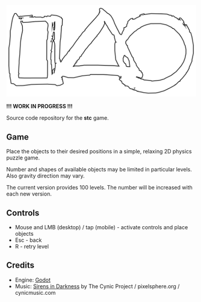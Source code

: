 ![stc](assets\img\logo.svg)

**!!! WORK IN PROGRESS !!!**

Source code repository for the **stc** game.

## Game 

Place the objects to their desired positions in a simple, relaxing 2D physics puzzle game.

Number and shapes of available objects may be limited in particular levels. Also gravity direction may vary.

The current version provides 100 levels. The number will be increased with each new version.

## Controls

* Mouse and LMB (desktop) / tap (mobile) - activate controls and place objects
* Esc - back
* R - retry level

## Credits

* Engine: [Godot](https://godotengine.org/)
* Music: [Sirens in Darkness](https://opengameart.org/content/sirens-in-darkness) by The Cynic Project / pixelsphere.org / cynicmusic.com

